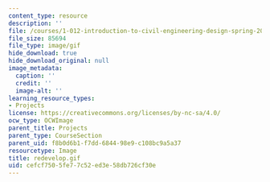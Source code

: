 ```yaml
---
content_type: resource
description: ''
file: /courses/1-012-introduction-to-civil-engineering-design-spring-2002/cefcf7505fe77c52ed3e58db726cf30e_redevelop.gif
file_size: 85694
file_type: image/gif
hide_download: true
hide_download_original: null
image_metadata:
  caption: ''
  credit: ''
  image-alt: ''
learning_resource_types:
- Projects
license: https://creativecommons.org/licenses/by-nc-sa/4.0/
ocw_type: OCWImage
parent_title: Projects
parent_type: CourseSection
parent_uid: f8b0d6b1-f7dd-6844-98e9-c108bc9a5a37
resourcetype: Image
title: redevelop.gif
uid: cefcf750-5fe7-7c52-ed3e-58db726cf30e
---
```

